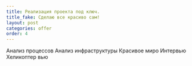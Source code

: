 ```yaml
---
title: Реализация проекта под ключ. 
title_fake: Сделаю все красиво сам!
layout: post
categories: offer
order: 4
---
```


Анализ процессов
Анализ инфраструктуры
Красивое миро
Интервью
Хеликоптер вью